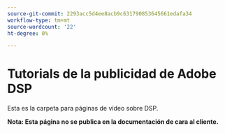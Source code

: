 ```yaml
---
source-git-commit: 2293acc5d4ee8acb9c631790853645661edafa34
workflow-type: tm+mt
source-wordcount: '22'
ht-degree: 0%

---
```

# Tutorials de la publicidad de Adobe DSP

Esta es la carpeta para páginas de vídeo sobre DSP.

**Nota: Esta página no se publica en la documentación de cara al cliente.**
